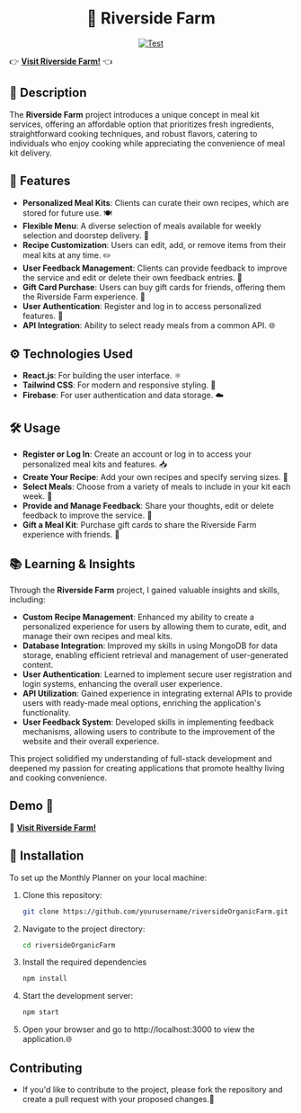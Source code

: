 
<h1 align="center">
   🌾 Riverside Farm
</h1>
<p align="center">
<a href="https://github.com/selenkarakaya/riversideOrganicFarm/actions/workflows/main.yml" target="_blank">
    <img src="https://github.com/selenkarakaya/riversideOrganicFarm/actions/workflows/main.yml/badge.svg" alt="Test">
</a>
</p>

👉 [**Visit Riverside Farm!**](https://riversideorganicfarm.netlify.app/) 👈

## 📜 Description
The **Riverside Farm** project introduces a unique concept in meal kit services, offering an affordable option that prioritizes fresh ingredients, straightforward cooking techniques, and robust flavors, catering to individuals who enjoy cooking while appreciating the convenience of meal kit delivery.

## 🌟 Features
- **Personalized Meal Kits**: Clients can curate their own recipes, which are stored for future use. 🍽️
- **Flexible Menu**: A diverse selection of meals available for weekly selection and doorstep delivery. 🛵
- **Recipe Customization**: Users can edit, add, or remove items from their meal kits at any time. ✏️
- **User Feedback Management**: Clients can provide feedback to improve the service and edit or delete their own feedback entries. 📣
- **Gift Card Purchase**: Users can buy gift cards for friends, offering them the Riverside Farm experience. 🎁
- **User Authentication**: Register and log in to access personalized features. 🔐
- **API Integration**: Ability to select ready meals from a common API. 🌐

## ⚙️ Technologies Used
- **React.js**: For building the user interface. ⚛️
- **Tailwind CSS**: For modern and responsive styling. 🎨
- **Firebase**: For user authentication and data storage. ☁️

##  🛠️ Usage
- **Register or Log In**: Create an account or log in to access your personalized meal kits and features. 📥
- **Create Your Recipe**: Add your own recipes and specify serving sizes. 🍳
- **Select Meals**: Choose from a variety of meals to include in your kit each week. 📅
- **Provide and Manage Feedback**: Share your thoughts, edit or delete feedback to improve the service. 💬
- **Gift a Meal Kit**: Purchase gift cards to share the Riverside Farm experience with friends. 🎁

## 📚 Learning & Insights

Through the **Riverside Farm** project, I gained valuable insights and skills, including:

- **Custom Recipe Management**: Enhanced my ability to create a personalized experience for users by allowing them to curate, edit, and manage their own recipes and meal kits.
- **Database Integration**: Improved my skills in using MongoDB for data storage, enabling efficient retrieval and management of user-generated content.
- **User Authentication**: Learned to implement secure user registration and login systems, enhancing the overall user experience.
- **API Utilization**: Gained experience in integrating external APIs to provide users with ready-made meal options, enriching the application's functionality.
- **User Feedback System**: Developed skills in implementing feedback mechanisms, allowing users to contribute to the improvement of the website and their overall experience.

This project solidified my understanding of full-stack development and deepened my passion for creating applications that promote healthy living and cooking convenience.

## Demo 🔗

🌟 [**Visit Riverside Farm!**](https://riversideorganicfarm.netlify.app/)

## 🚀 Installation
To set up the Monthly Planner on your local machine:

1. Clone this repository:
   ```bash
   git clone https://github.com/yourusername/riversideOrganicFarm.git
   ```
2. Navigate to the project directory:
   ```bash
   cd riversideOrganicFarm
   ```
3. Install the required dependencies
   ```bash
   npm install
   ```
5. Start the development server:
   ```bash
   npm start
   ``` 
6. Open your browser and go to http://localhost:3000 to view the application.🌐

## Contributing
- If you'd like to contribute to the project, please fork the repository and create a pull request with your proposed changes.🤝
